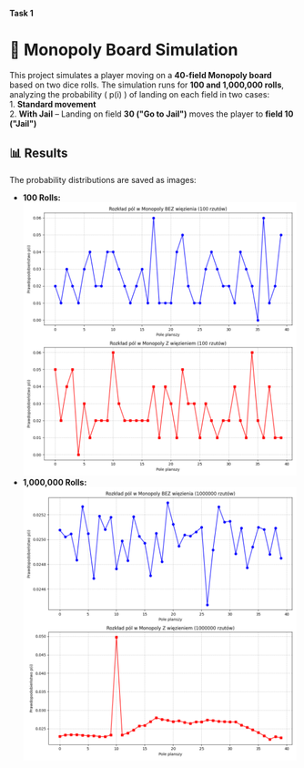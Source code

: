 **Task 1** 
  # 🎲 Monopoly Board Simulation

  This project simulates a player moving on a **40-field Monopoly board** based on two dice rolls. The simulation runs for **100     and 1,000,000 rolls**, analyzing the probability \( p(i) \) of landing on each field in two cases:  
    1. **Standard movement**  
    2. **With Jail** – Landing on field **30 ("Go to Jail")** moves the player to **field 10 ("Jail")**  

  ## 📊 Results  
  The probability distributions are saved as images:  
  - **100 Rolls:** ![monopoly_100](monopoly_100.png)  
  - **1,000,000 Rolls:** ![monopoly_1000000](monopoly_1000000.png)  
